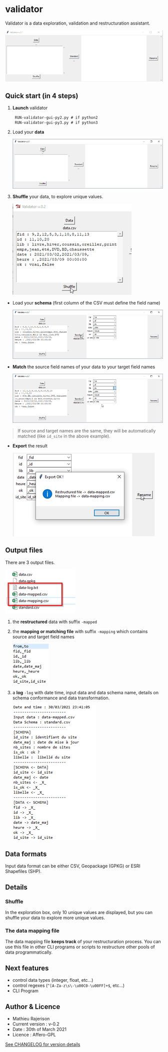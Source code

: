 # validator

Validator is a data exploration, validation and restructuration assistant.

![](images/demo.gif)

## Quick start (in 4 steps)
1. **Launch** validator


		RUN-validator-gui-py2.py # if python2
		RUN-validator-gui-py3.py # if python3

1.  Load your **data**

	![](images/load-data.png)

2.  **Shuffle** your data, to explore unique values.

	![](images/demo-shuffle.gif)

- Load your **schema** (first column of the CSV must define the field name)

	![](images/standard.png)

- **Match** the source field names of your data to your target field names

	![](images/match.png)

> If source and target names are the same, they will be automatically matched (like `id_site` in the above example).

- **Export** the result

	![](images/rename.png)

## Output files

There are 3 output files.

![](images/exports.png)

1. the **restructured** data with suffix `-mapped`
2. the **mapping or matching file** with suffix `-mapping` which contains source and target field names

	![](images/mapping.png)

3. a **log** `-log` with date time, input data and data schema name, details on schema conformance and data transformation.

	![](images/log.png)

## Data formats
Input data format can be either CSV, Geopackage (GPKG) or ESRI Shapefiles (SHP).

## Details
### Shuffle
In the exploration box, only 10 unique values are displayed, but you can shuffle your data to explore more unique values.

### The data mapping file
The data mapping file **keeps track** of your restructuration process. You can use this file in other CLI programs or scripts to restructure other pools of data programmatically.

## Next features
- control data types (integer, float, etc...)
- control regexes (`^[A-Za-z\s\-\u00C0-\u00FF]+$`, etc...)
- CLI Program

## Author & Licence
- Mathieu Rajerison
- Current version : v-0.2
- Date : 30th of March 2021
- Licence : Affero-GPL

[See CHANGELOG for version details](CHANGELOG.md)


